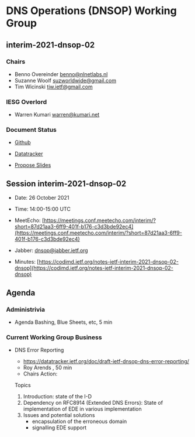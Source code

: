 
# DNS Operations (DNSOP) Working Group
## interim-2021-dnsop-02


### Chairs
* Benno Overeinder [benno@nlnetlabs.nl](benno@nlnetlabs.nl)
* Suzanne Woolf [suzworldwide@gmail.com](suzworldwide@gmail.com)
* Tim Wicinski [tjw.ietf@gmail.com](tjw.ietf@gmail.com)

### IESG Overlord
* Warren Kumari [warren@kumari.net](warren@kumari.net)

### Document Status
* [Github](https://github.com/ietf-wg-dnsop/wg-materials/blob/main/dnsop-document-status.md)
* [Datatracker](https://datatracker.ietf.org/wg/dnsop/documents/)

* [Propose Slides](https://datatracker.ietf.org/meeting/interim-2021-dnsop-02/session/dnsop)


## Session interim-2021-dnsop-02

* Date: 26 October 2021
* Time: 14:00-15:00 UTC
* MeetEcho: [https://meetings.conf.meetecho.com/interim/?short=87d21aa3-6ff9-401f-b176-c3d3bde92ec4](https://meetings.conf.meetecho.com/interim/?short=87d21aa3-6ff9-401f-b176-c3d3bde92ec4)

* Jabber:  [dnsop@jabber.ietf.org](dnsop@jabber.ietf.org)
* Minutes: [https://codimd.ietf.org/notes-ietf-interim-2021-dnsop-02-dnsop](https://codimd.ietf.org/notes-ietf-interim-2021-dnsop-02-dnsop)


## Agenda

### Administrivia

* Agenda Bashing, Blue Sheets, etc,  5 min

### Current Working Group Business

*   DNS Error Reporting
    - https://datatracker.ietf.org/doc/draft-ietf-dnsop-dns-error-reporting/
    - Roy Arends , 50 min
    - Chairs Action:

    Topics
    1. Introduction: state of the I-D
    2. Dependency on RFC8914 (Extended DNS Errors): State of implementation of EDE in various implementation
    3. Issues and potential solutions
        - encapsulation of the erroneous domain
        - signalling EDE support

